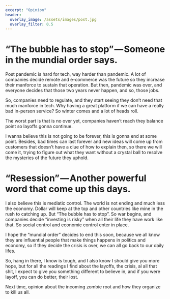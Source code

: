 ```yaml
---
excerpt: "Opinion"
header:
  overlay_image: /assets/images/post.jpg
  overlay_filter: 0.5
---
```


# “The bubble has to stop” — Someone in the mundial order says.

Post pandemic is hard for tech, way harder than pandemic. A lot of companies decide remote and e-commerce was the future so they increase their manforce to sustain that operation. But then, pandemic was over, and everyone decides that those two years never happen, and so, those jobs.

So, companies need to regulate, and they start seeing they don’t need that much manforce in tech. Why having a great platform if we can have a really bad in-person service? So winter comes and a lot of heads roll.

The worst part is that is no over yet, companies haven’t reach they balance point so layoffs gonna continue.

I wanna believe this is not going to be forever, this is gonna end at some point. Besides, bad times can last forever and new ideas will come up from customers that doesn’t have a clue of how to explain then, so there we will come it, trying to figure out what they want without a crystal ball to resolve the mysteries of the future they uphold.

# “Resession” — Another powerful word that come up this days.

I also believe this is mediatic control. The world is not ending and much less the economy. Dollar will keep at the top and other countries like mine in the rush to catching up. But “The bubble has to stop”. So war begins, and companies decide “investing is risky” when all their life they have work like that. So social control and economic control enter in place.

I hope the “mundial order” decides to end this soon, because we all know they are influential people that make things happens in politics and economy, so if they decide the crisis is over, we can all go back to our daily lifes.

So, hang in there, I know is tough, and I also know I should give you more hope, but for all the readings I find about the layoffs, the crisis, al all that shit, I expect to give you something different to believe in, and if you were layoff, you can do better, their lost.

Next time, opinion about the incoming zombie root and how they organize to kill us all.
